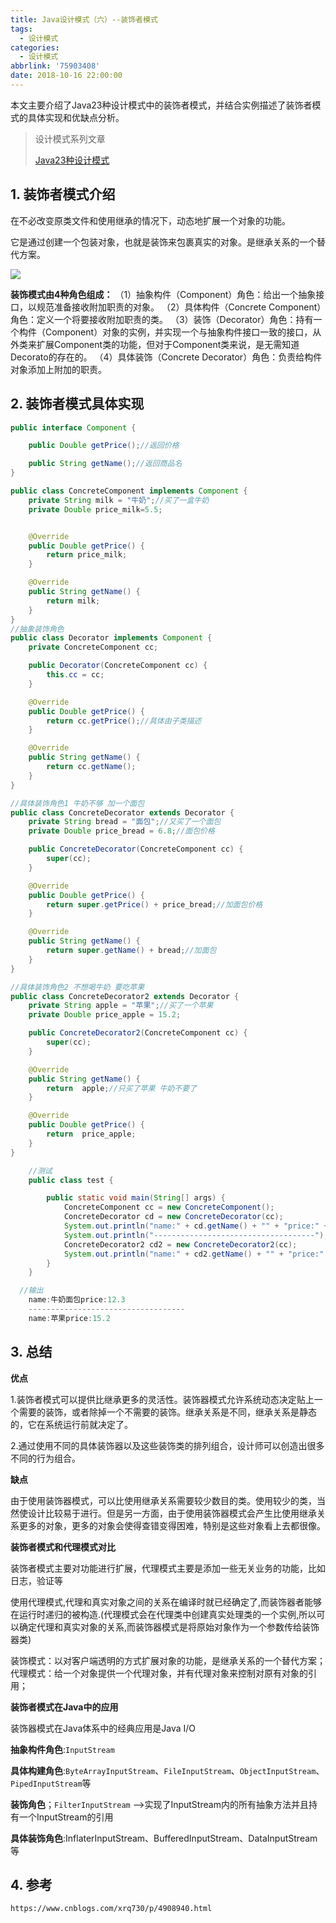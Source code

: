 ```yaml
---
title: Java设计模式（六）--装饰者模式
tags:
  - 设计模式
categories:
  - 设计模式
abbrlink: '75903408'
date: 2018-10-16 22:00:00
---
```


本文主要介绍了Java23种设计模式中的装饰者模式，并结合实例描述了装饰者模式的具体实现和优缺点分析。

<!--more-->

> 设计模式系列文章
>
> [Java23种设计模式](https://www.lixueduan.com/categories/%E8%AE%BE%E8%AE%A1%E6%A8%A1%E5%BC%8F/)

## 1. 装饰者模式介绍

在不必改变原类文件和使用继承的情况下，动态地扩展一个对象的功能。

它是通过创建一个包装对象，也就是装饰来包裹真实的对象。是继承关系的一个替代方案。

![](https://github.com/illusorycloud/illusorycloud.github.io/raw/hexo/myImages/design_pattern/six-decorator.png)

**装饰模式由4种角色组成：**
（1）抽象构件（Component）角色：给出一个抽象接口，以规范准备接收附加职责的对象。
（2）具体构件（Concrete Component）角色：定义一个将要接收附加职责的类。
（3）装饰（Decorator）角色：持有一个构件（Component）对象的实例，并实现一个与抽象构件接口一致的接口，从外类来扩展Component类的功能，但对于Component类来说，是无需知道Decorato的存在的。
（4）具体装饰（Concrete Decorator）角色：负责给构件对象添加上附加的职责。

## 2. 装饰者模式具体实现

```java
public interface Component {

    public Double getPrice();//返回价格

    public String getName();//返回商品名
}

public class ConcreteComponent implements Component {
    private String milk = "牛奶";//买了一盒牛奶
    private Double price_milk=5.5;


    @Override
    public Double getPrice() {
        return price_milk;
    }

    @Override
    public String getName() {
        return milk;
    }
}
//抽象装饰角色
public class Decorator implements Component {
    private ConcreteComponent cc;

    public Decorator(ConcreteComponent cc) {
        this.cc = cc;
    }

    @Override
    public Double getPrice() {
        return cc.getPrice();//具体由子类描述
    }

    @Override
    public String getName() {
        return cc.getName();
    }
}

//具体装饰角色1 牛奶不够 加一个面包
public class ConcreteDecorator extends Decorator {
    private String bread = "面包";//又买了一个面包
    private Double price_bread = 6.8;//面包价格

    public ConcreteDecorator(ConcreteComponent cc) {
        super(cc);
    }

    @Override
    public Double getPrice() {
        return super.getPrice() + price_bread;//加面包价格
    }

    @Override
    public String getName() {
        return super.getName() + bread;//加面包
    }
}

//具体装饰角色2 不想喝牛奶 要吃苹果
public class ConcreteDecorator2 extends Decorator {
    private String apple = "苹果";//买了一个苹果
    private Double price_apple = 15.2;

    public ConcreteDecorator2(ConcreteComponent cc) {
        super(cc);
    }

    @Override
    public String getName() {
        return  apple;//只买了苹果 牛奶不要了
    }

    @Override
    public Double getPrice() {
        return  price_apple;
    }
}

    //测试
    public class test {

        public static void main(String[] args) {
            ConcreteComponent cc = new ConcreteComponent();
            ConcreteDecorator cd = new ConcreteDecorator(cc);
            System.out.println("name:" + cd.getName() + "" + "price:" + cd.getPrice());
            System.out.println("------------------------------------");
            ConcreteDecorator2 cd2 = new ConcreteDecorator2(cc);
            System.out.println("name:" + cd2.getName() + "" + "price:" + cd2.getPrice());
        }
    }

  //输出
    name:牛奶面包price:12.3
    -----------------------------------
    name:苹果price:15.2
```

## 3. 总结

**优点**

1.装饰者模式可以提供比继承更多的灵活性。装饰器模式允许系统动态决定贴上一个需要的装饰，或者除掉一个不需要的装饰。继承关系是不同，继承关系是静态的，它在系统运行前就决定了。

2.通过使用不同的具体装饰器以及这些装饰类的排列组合，设计师可以创造出很多不同的行为组合。

**缺点**

由于使用装饰器模式，可以比使用继承关系需要较少数目的类。使用较少的类，当然使设计比较易于进行。但是另一方面，由于使用装饰器模式会产生比使用继承关系更多的对象，更多的对象会使得查错变得困难，特别是这些对象看上去都很像。

**装饰者模式和代理模式对比**

装饰者模式主要对功能进行扩展，代理模式主要是添加一些无关业务的功能，比如日志，验证等

使用代理模式,代理和真实对象之间的关系在编译时就已经确定了,而装饰器者能够在运行时递归的被构造.(代理模式会在代理类中创建真实处理类的一个实例,所以可以确定代理和真实对象的关系,而装饰器模式是将原始对象作为一个参数传给装饰器类)

装饰模式：以对客户端透明的方式扩展对象的功能，是继承关系的一个替代方案；
代理模式：给一个对象提供一个代理对象，并有代理对象来控制对原有对象的引用；

**装饰者模式在Java中的应用**

装饰器模式在Java体系中的经典应用是Java I/O

**抽象构件角色**:`InputStream`

**具体构建角色**:`ByteArrayInputStream`、`FileInputStream`、`ObjectInputStream`、`PipedInputStream`等

**装饰角色**；`FilterInputStream` -->实现了InputStream内的所有抽象方法并且持有一个InputStream的引用

**具体装饰角色**:InflaterInputStream、BufferedInputStream、DataInputStream等

## 4. 参考

`https://www.cnblogs.com/xrq730/p/4908940.html`



